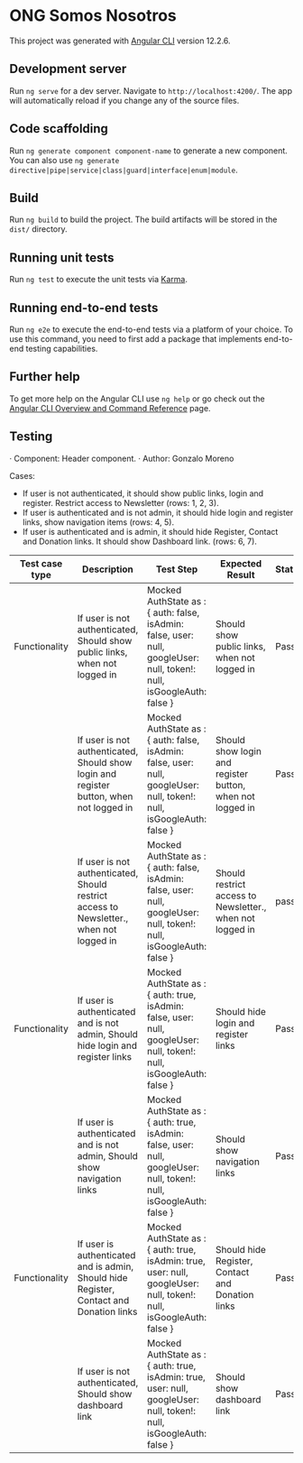 # ONG Somos Nosotros

This project was generated with [Angular CLI](https://github.com/angular/angular-cli) version 12.2.6.

## Development server

Run `ng serve` for a dev server. Navigate to `http://localhost:4200/`. The app will automatically reload if you change any of the source files.

## Code scaffolding

Run `ng generate component component-name` to generate a new component. You can also use `ng generate directive|pipe|service|class|guard|interface|enum|module`.

## Build

Run `ng build` to build the project. The build artifacts will be stored in the `dist/` directory.

## Running unit tests

Run `ng test` to execute the unit tests via [Karma](https://karma-runner.github.io).

## Running end-to-end tests

Run `ng e2e` to execute the end-to-end tests via a platform of your choice. To use this command, you need to first add a package that implements end-to-end testing capabilities.

## Further help

To get more help on the Angular CLI use `ng help` or go check out the [Angular CLI Overview and Command Reference](https://angular.io/cli) page.


## Testing

· Component: Header component.
· Author: Gonzalo Moreno

Cases:
- If user is not authenticated, it should show public links, login and register. Restrict access to Newsletter (rows: 1, 2, 3).
- If user is authenticated and is not admin, it should hide login and register links, show navigation items (rows: 4, 5).
- If user is authenticated and is admin, it should hide Register, Contact and Donation links. It should show Dashboard link. (rows: 6, 7).


| Test case type | Description                                                                              | Test Step                                                                                                                                                                                                              | Expected Result                                           | Status |
|----------------|------------------------------------------------------------------------------------------|------------------------------------------------------------------------------------------------------------------------------------------------------------------------------------------------------------------------|-----------------------------------------------------------|--------|
| Functionality  | If user is not authenticated, Should show public links, when not logged in               | Mocked AuthState as : {          auth: false,          isAdmin: false,          user: null,          googleUser: null,          token!: null,          isGoogleAuth: false        } | Should show public links, when not logged in              | Pass   |
|                | If user is not authenticated, Should show login and register button, when not logged in  | Mocked AuthState as : {          auth: false,          isAdmin: false,          user: null,          googleUser: null,          token!: null,          isGoogleAuth: false        } | Should show login and register button, when not logged in | Pass   |
|                | If user is not authenticated,  Should restrict access to Newsletter., when not logged in | Mocked AuthState as : {          auth: false,          isAdmin: false,          user: null,          googleUser: null,          token!: null,          isGoogleAuth: false        } | Should restrict access to Newsletter., when not logged in | pass   |
| Functionality  | If user is authenticated and is not admin, Should hide login and register links          | Mocked AuthState as :{          auth: true,          isAdmin: false,          user: null,          googleUser: null,          token!: null,          isGoogleAuth: false        }   | Should hide login and register links                      | Pass   |
|                | If user is authenticated and is not admin, Should show navigation links                  | Mocked AuthState as :{          auth: true,          isAdmin: false,          user: null,          googleUser: null,          token!: null,          isGoogleAuth: false        }   | Should show navigation links                              | Pass   |
| Functionality  | If user is authenticated and is admin, Should hide Register, Contact and Donation links  | Mocked AuthState as :{          auth: true,          isAdmin: true,          user: null,          googleUser: null,          token!: null,          isGoogleAuth: false        }    | Should hide Register, Contact and Donation links          | Pass   |
|                | If user is not authenticated, Should show dashboard link                                 | Mocked AuthState as :{          auth: true,          isAdmin: true,          user: null,          googleUser: null,          token!: null,          isGoogleAuth: false        }    | Should show dashboard link                                | Pass   |